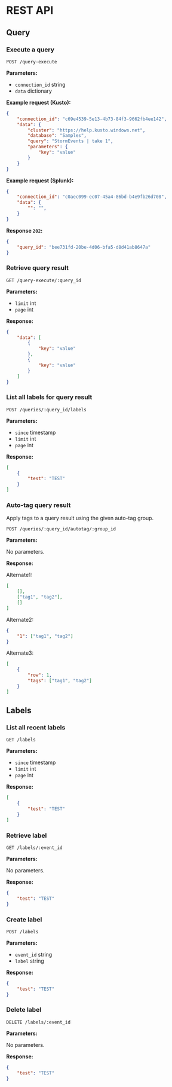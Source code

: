 # REST API

## Query

### Execute a query

```text
POST /query-execute
```

**Parameters:**

* `connection_id` string
* `data` dictionary

**Example request (Kusto):**

```json
{
    "connection_id": "c69e4539-5e13-4b73-84f3-9662fb4ee142",
    "data": {
        "cluster": "https://help.kusto.windows.net",
        "database": "Samples",
        "query": "StormEvents | take 1",
        "parameters": {
            "key": "value"
        }
    }
}
```

**Example request (Splunk):**

```json
{
    "connection_id": "c0aec099-ec07-45a4-86bd-b4e9fb26d708",
    "data": {
        "": "",
    }
}
```

**Response `202`:**

```json
{
    "query_id": "bee731fd-20be-4d06-bfa5-d8d41ab8647a"
}
```

### Retrieve query result

```text
GET /query-execute/:query_id
```

**Parameters:**

* `limit` int
* `page` int

**Response:**

```json
{
    "data": [
        {
            "key": "value"
        },
        {
            "key": "value"
        }
    ]
}
```

### List all labels for query result

```text
POST /queries/:query_id/labels
```

**Parameters:**

* `since` timestamp
* `limit` int
* `page` int

**Response:**

```json
[
    {
        "test": "TEST"
    }
]
```

### Auto-tag query result

Apply tags to a query result using the given auto-tag group.

```text
POST /queries/:query_id/autotag/:group_id
```

**Parameters:**

No parameters.

**Response:**

Alternate1:

```json
[
    [],
    ["tag1", "tag2"],
    []
]
```

Alternate2:

```json
{
    "1": ["tag1", "tag2"]
}
```

Alternate3:

```json
[
    {
        "row": 1,
        "tags": ["tag1", "tag2"]
    }
]
```

## Labels

### List all recent labels

```text
GET /labels
```

**Parameters:**

* `since` timestamp
* `limit` int
* `page` int

**Response:**

```json
[
    {
        "test": "TEST"
    }
]
```

### Retrieve label

```text
GET /labels/:event_id
```

**Parameters:**

No parameters.

**Response:**

```json
{
    "test": "TEST"
}
```

### Create label

```text
POST /labels
```

**Parameters:**

* `event_id` string
* `label` string

**Response:**

```json
{
    "test": "TEST"
}
```

### Delete label

```text
DELETE /labels/:event_id
```

**Parameters:**

No parameters.

**Response:**

```json
{
    "test": "TEST"
}
```

